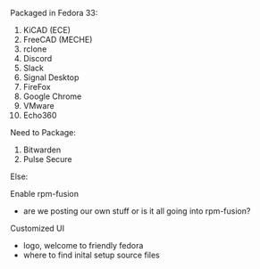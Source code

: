 Packaged in Fedora 33: 
1. KiCAD (ECE)
2. FreeCAD (MECHE)
3. rclone
4. Discord
5. Slack 
6. Signal Desktop
7. FireFox
8. Google Chrome
9. VMware
10. Echo360



Need to Package:
1. Bitwarden
2. Pulse Secure


Else:

Enable rpm-fusion
- are we posting our own stuff or is it all going into rpm-fusion?

Customized UI
- logo, welcome to friendly fedora
- where to find inital setup source files

